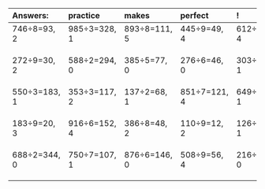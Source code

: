 | Answers: | practice | makes | perfect | ! |
| :--- | :--- | :--- | :--- | :--- |
| 746÷8=93, 2 | 985÷3=328, 1 | 893÷8=111, 5 | 445÷9=49, 4 | 612÷8=76, 4 | 
|   |   |   |   |   | 
|   |   |   |   |   | 
|   |   |   |   |   | 
| 272÷9=30, 2 | 588÷2=294, 0 | 385÷5=77, 0 | 276÷6=46, 0 | 303÷2=151, 1 | 
|   |   |   |   |   | 
|   |   |   |   |   | 
|   |   |   |   |   | 
| 550÷3=183, 1 | 353÷3=117, 2 | 137÷2=68, 1 | 851÷7=121, 4 | 649÷8=81, 1 | 
|   |   |   |   |   | 
|   |   |   |   |   | 
|   |   |   |   |   | 
| 183÷9=20, 3 | 916÷6=152, 4 | 386÷8=48, 2 | 110÷9=12, 2 | 126÷5=25, 1 | 
|   |   |   |   |   | 
|   |   |   |   |   | 
|   |   |   |   |   | 
| 688÷2=344, 0 | 750÷7=107, 1 | 876÷6=146, 0 | 508÷9=56, 4 | 216÷6=36, 0 | 
|   |   |   |   |   | 
|   |   |   |   |   | 
|   |   |   |   |   | 

